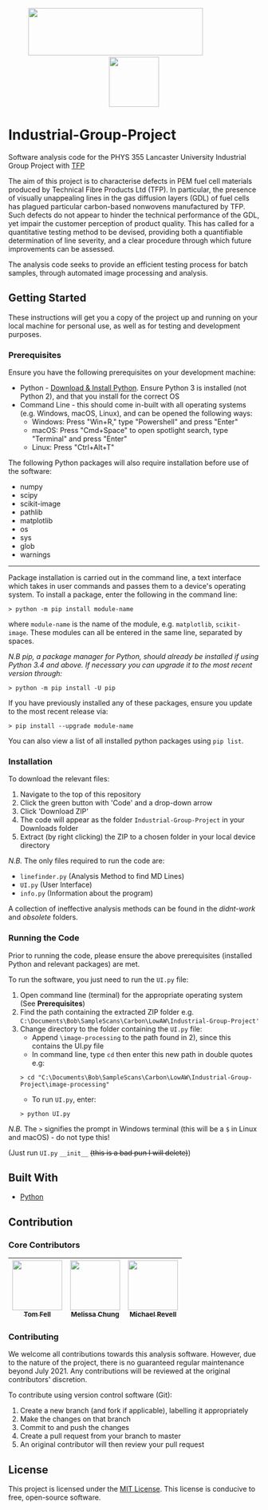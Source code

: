 <p align="center">
  <img src="https://www.lancaster.ac.uk/media/lancaster-university/content-assets/images/fst/logos/Physicslogo.svg" width="350" height="95">
  &nbsp;&nbsp;&nbsp;&nbsp;&nbsp;&nbsp;&nbsp;&nbsp;&nbsp;&nbsp;&nbsp;&nbsp&nbsp;&nbsp;&nbsp;&nbsp;&nbsp;&nbsp;
  <img src="https://compositesuk.co.uk/sites/default/files/hub/logos/TFP%20logo%20new.PNG" width="100" height="100">
</p>

# Industrial-Group-Project
Software analysis code for the PHYS 355 Lancaster University Industrial Group Project with [TFP](https://www.tfpglobal.com/)

The aim of this project is to characterise defects in PEM fuel cell materials produced by Technical Fibre Products Ltd (TFP). In particular, the presence of visually unappealing lines in the gas diffusion layers (GDL) of fuel cells has plagued particular carbon-based nonwovens manufactured by TFP. Such defects do not appear to hinder the technical performance of the GDL, yet impair the customer perception of product quality. This has called for a quantitative testing method to be devised, providing both a quantifiable determination of line severity, and a clear procedure through which future improvements can be assessed. 

The analysis code seeks to provide an efficient testing process for batch samples, through automated image processing and analysis.

## Getting Started
These instructions will get you a copy of the project up and running on your local machine for personal use, as well as for testing and development purposes.

### Prerequisites
Ensure you have the following prerequisites on your development machine:
* Python - [Download & Install Python](https://www.python.org/downloads/). Ensure Python 3 is installed (not Python 2), and that you install for the correct OS
* Command Line - this should come in-built with all operating systems (e.g. Windows, macOS, Linux), and can be opened the following ways:
  * Windows: Press "Win+R," type "Powershell" and press "Enter"
  * macOS: Press "Cmd+Space" to open spotlight search, type "Terminal" and press "Enter"
  * Linux: Press "Ctrl+Alt+T"

The following Python packages will also require installation before use of the software:
- numpy
- scipy
- scikit-image
- pathlib
- matplotlib
- os
- sys
- glob
- warnings
---
Package installation is carried out in the command line, a text interface which takes in user commands and passes them to a device's operating system.
To install a package, enter the following in the command line:
```
> python -m pip install module-name
```
where `module-name` is the name of the module, e.g. `matplotlib`, `scikit-image`. These modules can all be entered in the same line, separated by spaces. 

_N.B pip, a package manager for Python, should already be installed if using Python 3.4 and above. If necessary you can upgrade it to the most recent version through:_
```
> python -m pip install -U pip
```

If you have previously installed any of these packages, ensure you update to the most recent release via:
```
> pip install --upgrade module-name
```
You can also view a list of all installed python packages using `pip list`. 

### Installation
To download the relevant files:
1) Navigate to the top of this repository
2) Click the green button with 'Code' and a drop-down arrow
3) Click 'Download ZIP'
4) The code will appear as the folder `Industrial-Group-Project` in your Downloads folder
4) Extract (by right clicking) the ZIP to a chosen folder in your local device directory

*N.B.* The only files required to run the code are:
- `linefinder.py` (Analysis Method to find MD Lines)
- `UI.py` (User Interface)
- `info.py` (Information about the program)

A collection of ineffective analysis methods can be found in the _didnt-work_ and _obsolete_ folders.


### Running the Code
Prior to running the code, please ensure the above prerequisites (installed Python and relevant packages) are met.

To run the software, you just need to run the `UI.py` file:
1) Open command line (terminal) for the appropriate operating system (See **Prerequisites**)
3) Find the path containing the extracted ZIP folder e.g. `C:\Documents\Bob\SampleScans\Carbon\LowAW\Industrial-Group-Project'` 
4) Change directory to the folder containing the `UI.py` file:
   - Append `\image-processing` to the path found in 2), since this contains the UI.py file
   - In command line, type `cd` then enter this new path in double quotes e.g:
   ```
   > cd "C:\Documents\Bob\SampleScans\Carbon\LowAW\Industrial-Group-Project\image-processing"
   ```
   - To run `UI.py`, enter:
   ```
   > python UI.py
   ```
   
*N.B.* The `>` signifies the prompt in Windows terminal (this will be a `$` in Linux and macOS) - do not type this!

(Just run `UI.py` `__init__` ~~(this is a bad pun I will delete)~~)

## Built With

* [Python](https://github.com/python/cpython)


## Contribution
### Core Contributors

<!--ALL-CONTRIBUTORS-LIST -->
| [<img src="https://avatars.githubusercontent.com/u/73170205?v=4" width="100px;"/><br /><sub><b>Tom Fell</b></sub>](https://github.com/twf2360)<br /> | [<img src="https://avatars.githubusercontent.com/u/68572453?v=4" width="100px;"/><br /><sub><b>Melissa Chung</b></sub>](https://github.com/msychung)<br /> | [<img src="https://avatars.githubusercontent.com/u/74320011?v=4>" width="100px;"/><br /><sub><b>Michael Revell</b></sub>](https://github.com/mjrevell)<br /> |
| :---: | :---: | :---: |
<!-- END ALL-CONTRIBUTORS-LIST -->

### Contributing
We welcome all contributions towards this analysis software. However, due to the nature of the project, there is no guaranteed regular maintenance beyond July 2021. Any contributions will be reviewed at the original contributors' discretion. 

To contribute using version control software (Git):
1) Create a new branch (and fork if applicable), labelling it appropriately
2) Make the changes on that branch
3) Commit to and push the changes
4) Create a pull request from your branch to master
5) An original contributor will then review your pull request


## License

This project is licensed under the [MIT License](https://opensource.org/licenses/MIT). This license is conducive to free, open-source software.
